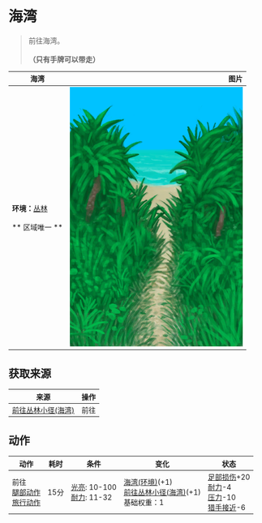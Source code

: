 # 海湾  
> 前往海湾。<br><br><b>（只有手牌可以带走）</b>  
  
  海湾  |   图片   
 ----  |  ----:   
 **环境：**[丛林](Jungle.md)<br><br>** 区域唯一 **  |  ![](Sprite/PathOutskirtToBeach.png)   
  
## 获取来源  
来源  |  操作  
----  |  ----  
[前往丛林小径(海湾)](Path_BayToJungle.md)  |  前往  
## 动作  
动作  |  耗时  |  条件  |  变化  |  状态  
----  |  ----  |  ----  |  ----  |  ----  
前往<br>[腿部动作](LegAction.md)<br>[旅行动作](TravelAction.md)  |  15分  |  [光亮](Light.md): 10-100<br>[耐力](Stamina.md): 11-32  |  [海湾(环境)](Env_Bay.md)(+1)<br>[前往丛林小径(海湾)](Path_BayToJungle.md)(+1)<br>基础权重：1<br>  |  [足部损伤](FootDamage.md)+20<br>[耐力](Stamina.md)-4<br>[压力](Stress.md)-10<br>[猎手接近](HuntersProximity.md)-6  
